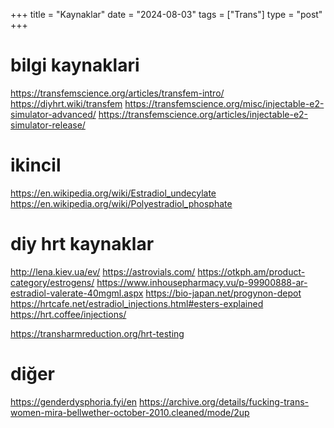 +++
title = "Kaynaklar"
date = "2024-08-03"
tags = ["Trans"]
type = "post"
+++



# bilgi kaynaklari
https://transfemscience.org/articles/transfem-intro/
https://diyhrt.wiki/transfem
https://transfemscience.org/misc/injectable-e2-simulator-advanced/
https://transfemscience.org/articles/injectable-e2-simulator-release/


# ikincil
https://en.wikipedia.org/wiki/Estradiol_undecylate
https://en.wikipedia.org/wiki/Polyestradiol_phosphate


# diy hrt kaynaklar
http://lena.kiev.ua/ev/
https://astrovials.com/
https://otkph.am/product-category/estrogens/
https://www.inhousepharmacy.vu/p-99900888-ar-estradiol-valerate-40mgml.aspx
https://bio-japan.net/progynon-depot
https://hrtcafe.net/estradiol_injections.html#esters-explained
https://hrt.coffee/injections/

https://transharmreduction.org/hrt-testing


# diğer
https://genderdysphoria.fyi/en
https://archive.org/details/fucking-trans-women-mira-bellwether-october-2010.cleaned/mode/2up
